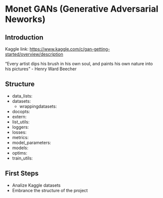 # Monet GANs (Generative Adversarial Neworks)

## Introduction

Kaggle link: https://www.kaggle.com/c/gan-getting-started/overview/description


“Every artist dips his brush in his own soul, and paints his own nature into his pictures” - Henry Ward Beecher

## Structure

- data_lists: 
- datasets: 
  - wrappingdatasets: 
- docopts: 
- extern: 
- list_utils: 
- loggers: 
- losses: 
- metrics: 
- model_parameters: 
- models: 
- optims: 
- train_utils: 

## First Steps

- Analize Kaggle datasets
- Embrance the structure of the project

